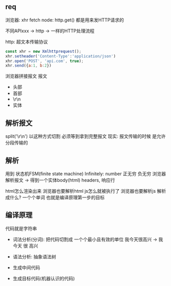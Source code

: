 ## req
浏览器: xhr fetch
node: http.get()
都是用来发HTTP请求的

不同APIxxx -> http -> 一样的HTTP处理流程

http: 超文本传输协议

```js
const xhr = new Xmlhttprequest();
xhr.setheader('Content-Type':'application/json')
xhr.open('POST', 'api.com', true);
xhr.send({a:1, b:2})
```
浏览器拼接报文
 报文
 - 头部
 - 首部
 - \r\n
 - 实体

 ## 解析报文
 split('\r\n')  以这种方式切割 必须等到拿到完整报文
 现实: 报文传输的时候 是允许分段传输的

 ## 解析
 用到 状态机FSM(finite state machine)
 Infinitely: number 正无穷 负无穷
 浏览器解析报文 -> 得到一个实体body(html)  headers, 响应行

 html怎么渲染出来 浏览器也要解析html
 js怎么就被执行了 浏览器也要解析js
 解析成什么? 
 一个个单词 也就是编译原理第一步的目标


 ## 编译原理
 代码就是字符串
- 词法分析(分词): 把代码切割成 一个个最小且有效的单位
    我今天很高兴 -> 我  今天  很  高兴

- 语法分析: 抽象语法树

- 生成中间代码
- 生成目标代码(机器认识的代码)

